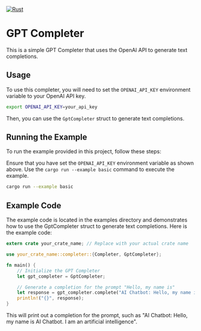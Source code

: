 [![Rust](https://github.com/nhukc/gpt/actions/workflows/rust.yml/badge.svg)](https://github.com/nhukc/gpt/actions/workflows/rust.yml)

# GPT Completer

This is a simple GPT Completer that uses the OpenAI API to generate text completions.

## Usage

To use this completer, you will need to set the `OPENAI_API_KEY` environment variable to your OpenAI API key.

```bash
export OPENAI_API_KEY=your_api_key
```

Then, you can use the `GptCompleter` struct to generate text completions.

## Running the Example
To run the example provided in this project, follow these steps:

Ensure that you have set the `OPENAI_API_KEY` environment variable as shown above.
Use the `cargo run --example basic` command to execute the example.
```bash
cargo run --example basic
```

## Example Code
The example code is located in the examples directory and demonstrates how to
use the GptCompleter struct to generate text completions.  Here is the example
code:

```rust
extern crate your_crate_name; // Replace with your actual crate name

use your_crate_name::completer::{Completer, GptCompleter};

fn main() {
    // Initialize the GPT Completer
    let gpt_completer = GptCompleter;

    // Generate a completion for the prompt "Hello, my name is"
    let response = gpt_completer.complete("AI Chatbot: Hello, my name is ");
    println!("{}", response);
}
```

This will print out a completion for the prompt, such as "AI Chatbot: Hello, my name is AI Chatbot. I am an artificial intelligence".
